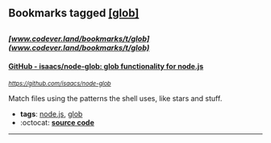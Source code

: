 ## Bookmarks tagged [[glob]](https://www.codever.land/search?q=[glob])

_<sup><sup>[www.codever.land/bookmarks/t/glob](www.codever.land/bookmarks/t/glob)</sup></sup>_
---
#### [GitHub - isaacs/node-glob: glob functionality for node.js](https://github.com/isaacs/node-glob)
_<sup>https://github.com/isaacs/node-glob</sup>_

Match files using the patterns the shell uses, like stars and stuff.
* **tags**: [node.js](../tagged/node.js.md), [glob](../tagged/glob.md)
* :octocat: **[source code](https://github.com/isaacs/node-glob#glob-primer)**
---
